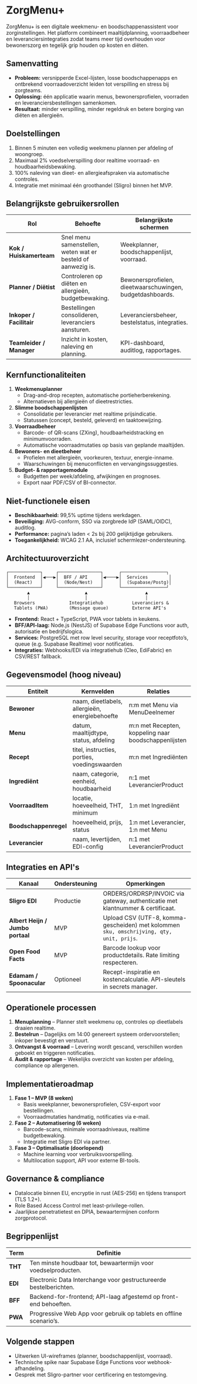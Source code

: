 # ZorgMenu+

ZorgMenu+ is een digitale weekmenu- en boodschappenassistent voor zorginstellingen. Het platform combineert maaltijdplanning,
voorraadbeheer en leveranciersintegraties zodat teams meer tijd overhouden voor bewonerszorg en tegelijk grip houden op kosten
en diëten.

## Samenvatting
- **Probleem:** versnipperde Excel-lijsten, losse boodschappenapps en ontbrekend voorraadoverzicht leiden tot verspilling en
  stress bij zorgteams.
- **Oplossing:** één applicatie waarin menus, bewonersprofielen, voorraden en leveranciersbestellingen samenkomen.
- **Resultaat:** minder verspilling, minder regeldruk en betere borging van diëten en allergieën.

## Doelstellingen
1. Binnen 5 minuten een volledig weekmenu plannen per afdeling of woongroep.
2. Maximaal 2% voedselverspilling door realtime voorraad- en houdbaarheidsbewaking.
3. 100% naleving van dieet- en allergieafspraken via automatische controles.
4. Integratie met minimaal één groothandel (Sligro) binnen het MVP.

## Belangrijkste gebruikersrollen
| Rol | Behoefte | Belangrijkste schermen |
| --- | --- | --- |
| **Kok / Huiskamerteam** | Snel menu samenstellen, weten wat er besteld of aanwezig is. | Weekplanner, boodschappenlijst, voorraad.
| **Planner / Diëtist** | Controleren op diëten en allergieën, budgetbewaking. | Bewonersprofielen, dieetwaarschuwingen, budgetdashboards.
| **Inkoper / Facilitair** | Bestellingen consolideren, leveranciers aansturen. | Leveranciersbeheer, bestelstatus, integraties.
| **Teamleider / Manager** | Inzicht in kosten, naleving en planning. | KPI-dashboard, auditlog, rapportages.

## Kernfunctionaliteiten
1. **Weekmenuplanner**
   - Drag-and-drop recepten, automatische portieherberekening.
   - Alternatieven bij allergieën of dieetrestricties.
2. **Slimme boodschappenlijsten**
   - Consolidatie per leverancier met realtime prijsindicatie.
   - Statussen (concept, besteld, geleverd) en taaktoewijzing.
3. **Voorraadbeheer**
   - Barcode- of QR-scans (ZXing), houdbaarheidstracking en minimumvoorraden.
   - Automatische voorraadmutaties op basis van geplande maaltijden.
4. **Bewoners- en dieetbeheer**
   - Profielen met allergieën, voorkeuren, textuur, energie-inname.
   - Waarschuwingen bij menuconflicten en vervangingssuggesties.
5. **Budget- & rapportagemodule**
   - Budgetten per week/afdeling, afwijkingen en prognoses.
   - Export naar PDF/CSV of BI-connector.

## Niet-functionele eisen
- **Beschikbaarheid:** 99,5% uptime tijdens werkdagen.
- **Beveiliging:** AVG-conform, SSO via zorgbrede IdP (SAML/OIDC), auditlog.
- **Performance:** pagina’s laden < 2s bij 200 gelijktijdige gebruikers.
- **Toegankelijkheid:** WCAG 2.1 AA, inclusief schermlezer-ondersteuning.

## Architectuuroverzicht
```
┌────────────┐     ┌────────────────┐      ┌─────────────────┐
│  Frontend  │◀───▶│  BFF / API     │◀────▶│  Services        │
│  (React)   │     │  (Node/Nest)   │      │  (Supabase/Postg)│
└────────────┘     └────────────────┘      └─────────────────┘
        ▲                     ▲                      ▲
        │                     │                      │
   Browsers             Integratiehub           Leveranciers &
   Tablets (PWA)        (Message queue)         Externe API's
```
- **Frontend:** React + TypeScript, PWA voor tablets in keukens.
- **BFF/API-laag:** Node.js (NestJS) of Supabase Edge Functions voor auth, autorisatie en bedrijfslogica.
- **Services:** PostgreSQL met row level security, storage voor receptfoto’s, queue (e.g. Supabase Realtime) voor notificaties.
- **Integraties:** Webhooks/EDI via integratiehub (Cleo, EdiFabric) en CSV/REST fallback.

## Gegevensmodel (hoog niveau)
| Entiteit | Kernvelden | Relaties |
| --- | --- | --- |
| **Bewoner** | naam, dieetlabels, allergieën, energiebehoefte | n:m met Menu via MenuDeelnemer |
| **Menu** | datum, maaltijdtype, status, afdeling | m:n met Recepten, koppeling naar boodschappenlijsten |
| **Recept** | titel, instructies, porties, voedingswaarden | m:n met Ingrediënten |
| **Ingrediënt** | naam, categorie, eenheid, houdbaarheid | n:1 met LeverancierProduct |
| **VoorraadItem** | locatie, hoeveelheid, THT, minimum | 1:n met Ingrediënt |
| **Boodschappenregel** | hoeveelheid, prijs, status | 1:n met Leverancier, 1:n met Menu |
| **Leverancier** | naam, levertijden, EDI-config | n:1 met LeverancierProduct |

## Integraties en API's
| Kanaal | Ondersteuning | Opmerkingen |
| --- | --- | --- |
| **Sligro EDI** | Productie | ORDERS/ORDRSP/INVOIC via gateway, authenticatie met klantnummer & certificaat. |
| **Albert Heijn / Jumbo portaal** | MVP | Upload CSV (UTF-8, komma-gescheiden) met kolommen `sku, omschrijving, qty, unit, prijs`. |
| **Open Food Facts** | MVP | Barcode lookup voor productdetails. Rate limiting respecteren. |
| **Edamam / Spoonacular** | Optioneel | Recept-inspiratie en kostencalculatie. API-sleutels in secrets manager. |

## Operationele processen
1. **Menuplanning** – Planner stelt weekmenu op, controles op dieetlabels draaien realtime.
2. **Bestelrun** – Dagelijks om 14:00 genereert systeem ordervoorstellen; inkoper bevestigt en verstuurt.
3. **Ontvangst & voorraad** – Levering wordt gescand, verschillen worden geboekt en triggeren notificaties.
4. **Audit & rapportage** – Wekelijks overzicht van kosten per afdeling, compliance op allergenen.

## Implementatieroadmap
1. **Fase 1 – MVP (8 weken)**
   - Basis weekplanner, bewonersprofielen, CSV-export voor bestellingen.
   - Voorraadmutaties handmatig, notificaties via e-mail.
2. **Fase 2 – Automatisering (6 weken)**
   - Barcode-scans, minimale voorraadniveaus, realtime budgetbewaking.
   - Integratie met Sligro EDI via partner.
3. **Fase 3 – Optimalisatie (doorlopend)**
   - Machine learning voor verbruiksvoorspelling.
   - Multilocation support, API voor externe BI-tools.

## Governance & compliance
- Datalocatie binnen EU, encryptie in rust (AES-256) en tijdens transport (TLS 1.2+).
- Role Based Access Control met least-privilege-rollen.
- Jaarlijkse penetratietest en DPIA, bewaartermijnen conform zorgprotocol.

## Begrippenlijst
| Term | Definitie |
| --- | --- |
| **THT** | Ten minste houdbaar tot, bewaartermijn voor voedselproducten. |
| **EDI** | Electronic Data Interchange voor gestructureerde bestelberichten. |
| **BFF** | Backend-for-frontend; API-laag afgestemd op front-end behoeften. |
| **PWA** | Progressive Web App voor gebruik op tablets en offline scenario’s. |

## Volgende stappen
- Uitwerken UI-wireframes (planner, boodschappenlijst, voorraad).
- Technische spike naar Supabase Edge Functions voor webhook-afhandeling.
- Gesprek met Sligro-partner voor certificering en testomgeving.
